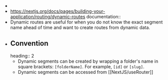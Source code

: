 -
- https://nextjs.org/docs/pages/building-your-application/routing/dynamic-routes
  documentation::
- Dynamic routes are useful for when you do not know the exact segment name ahead of time and want to create routes from dynamic data.
- ## Convention
  heading:: 2
	- Dynamic segments can be created by wrapping a folder's name in square brackets: `[folderName]`. For example, `[id]` or `[slug]`.
	- Dynamic segments can be accessed from [[NextJS/useRouter]]